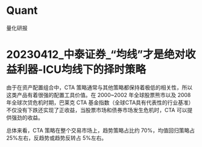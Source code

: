 # Quant
量化研报
# 20230412_中泰证券_“均线”才是绝对收益利器-ICU均线下的择时策略

由于在资产配置组合中，CTA 策略通常与其他策略都保持着极低的相关性，所以这类产品有着很强的配置工具价值。在 2000~2002 年全球股票熊市以及 2008 年全球次贷危机时期，巴莱克 CTA 基金指数（全球CTA具有代表性的行业基准）不仅没有下跌还实现了正收益，当股票市场和债券市场发生危机时，CTA 可以提供强劲的收益。

总体来看，CTA 策略在整个交易市场上，趋势策略占比约 70%，均值回归策略占 25%左右，反趋势或趋势反转占 5%左右。
